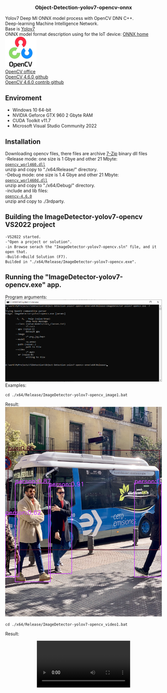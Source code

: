 ### <div align="center">Object-Detection-yolov7-opencv-onnx</div>
Yolov7 Deep MI ONNX model process with OpenCV DNN C++.<br>
Deep-learning Machine Intelligence Network.<br>
Base is [Yolov7](https://github.com/WongKinYiu/yolov7)<br>
ONNX model format  description using for the IoT device: [ONNX home](https://onnx.ai/)<br>
![Opencv](doc/opencv.png)<br>
[OpenCV office](https://opencv.org/)<br>
[OpenCV 4.6.0 github](https://github.com/opencv/opencv)<br>
[OpenCV 4.6.0 contrib github](https://github.com/opencv/opencv_contrib)<br>
## Enviroment
- Windows 10 64-bit
- NVIDIA Geforce GTX 960 2 Gbyte RAM
- CUDA Toolkit v11.7
- Microsoft Visual Studio Community 2022<br>
## Installation<br>
Downloading opencv files, there files are archive [7-Zip](https://www.7-zip.org/) binary dll files<br> 
-Release mode: one size is 1 Gbye and other 21 Mbyte:<br> 
[`opencv_worl460.dll`](https://drive.google.com/file/d/1G8MZn-uvgRxT0Mdiuidrdi-AmtjqTUwS/view?usp=share_link)<br>
 unzip and copy to "./x64/Release/" directory.<br> 
-Debug mode: one size is 1.4 Gbye and other 21 Mbyte:<br> 
[`opencv_worl460d.dll`](https://drive.google.com/file/d/1Qxn5Ql0G9qRJJ55z_SittQquEIRBNPMP/view?usp=share_link)<br> 
 unzip and copy to "./x64/Debug/" directory.<br>
-include and lib files:<br> 
[`opencv-4.6.0`](https://drive.google.com/file/d/1jUkP5F2EWV5GDPcuR16NSgNjriPjSUtO/view?usp=share_link)<br> 
 unzip and copy to ./3rdparty.<br> 
## Building the ImageDetector-yolov7-opencv VS2022 project
``` shell
-VS2022 started.
-"Open a project or solution".
-in Browse serach the "ImageDetector-yolov7-opencv.sln" file, and it open that.
-Build->Build Solution (F7).
Builded in "./x64/Release/ImageDetector-yolov7-opencv.exe".
```
## Running the "ImageDetector-yolov7-opencv.exe" app.<br>
Program arguments: <br>
![](doc/help.png)<br>
Examples:
``` shell
cd ./x64/Release/ImageDetector-yolov7-opencv_image1.bat
```
Result:<br>
![](x64/Release/bus_o.png)<br>
``` shell
cd ./x64/Release/ImageDetector-yolov7-opencv_video1.bat
```
Result:<br>
<div align="center">
<video src="./x64/Release/fruits_o.mp4" controls></video>
 </a>
</div>
